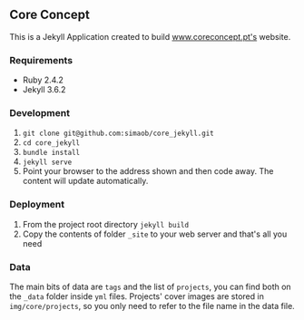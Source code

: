 ## Core Concept

This is a Jekyll Application created to build www.coreconcept.pt's website.

### Requirements

- Ruby 2.4.2
- Jekyll 3.6.2

### Development

1. `git clone git@github.com:simaob/core_jekyll.git`
2. `cd core_jekyll`
3. `bundle install`
4. `jekyll serve`
5. Point your browser to the address shown and then code away. The content will
update automatically.


### Deployment
1. From the project root directory `jekyll build`
2. Copy the contents of folder `_site` to your web server and that's all you need

### Data

The main bits of data are `tags` and the list of `projects`, you can find both
on the `_data` folder inside `yml` files. Projects' cover images are stored in
`img/core/projects`, so you only need to refer to the file name in the data file.
